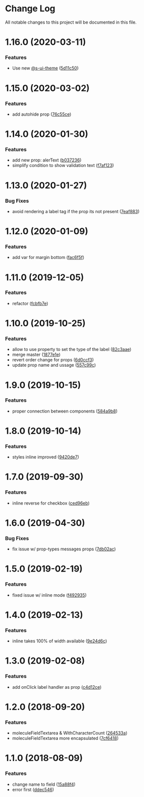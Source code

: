 # Change Log

All notable changes to this project will be documented in this file.

# 1.16.0 (2020-03-11)


### Features

* Use new [@s-ui-theme](https://github.com/s-ui-theme) ([5d11c50](https://github.com/SUI-Components/sui-components/commit/5d11c5009e0906a4760fede4dcb0a7da399cfbbd))



# 1.15.0 (2020-03-02)


### Features

* add autohide prop ([76c55ce](https://github.com/SUI-Components/sui-components/commit/76c55ce739fca7f46287f9368281d90a3cbd70a6))



# 1.14.0 (2020-01-30)


### Features

* add new prop: alerText ([b037236](https://github.com/SUI-Components/sui-components/commit/b037236a2f0c8362270d8d85562d797b88cfc7eb))
* simplify condition to show validation text ([f7af123](https://github.com/SUI-Components/sui-components/commit/f7af123be00a83a460eee621dd0c80749a54d861))



# 1.13.0 (2020-01-27)


### Bug Fixes

* avoid rendering a label tag if the prop its not present ([7eaf883](https://github.com/SUI-Components/sui-components/commit/7eaf8838ed7c2d82a8287f6d688650336ff2af49))



# 1.12.0 (2020-01-09)


### Features

* add var for margin bottom ([fac6f5f](https://github.com/SUI-Components/sui-components/commit/fac6f5f78f8c5901067139a40ed8066067ae594c))



# 1.11.0 (2019-12-05)


### Features

* refactor ([fcbfb7e](https://github.com/SUI-Components/sui-components/commit/fcbfb7ec4f409aebb653863a81d28af91c461b63))



# 1.10.0 (2019-10-25)


### Features

* allow to use property to set the type of the label ([82c3aae](https://github.com/SUI-Components/sui-components/commit/82c3aaef504014a0be0a8b12c1ea899d32685ab7))
* merge master ([1877e1e](https://github.com/SUI-Components/sui-components/commit/1877e1ece55b4443a98c7d64e4e1588e8f0dc011))
* revert order change for props ([6d0ccf3](https://github.com/SUI-Components/sui-components/commit/6d0ccf350de097e55ccc2f80a7441dc7c635fcdd))
* update prop name and ussage ([557c99c](https://github.com/SUI-Components/sui-components/commit/557c99cbb2a09a7ae06ba6e538c0db64457be7f8))



# 1.9.0 (2019-10-15)


### Features

* proper connection between components ([584a9b8](https://github.com/SUI-Components/sui-components/commit/584a9b8a223134213b20f7f869727acdca8dd2e8))



# 1.8.0 (2019-10-14)


### Features

* styles inline improved ([9420de7](https://github.com/SUI-Components/sui-components/commit/9420de7631170147d82e6f41507a54d013e7be5d))



# 1.7.0 (2019-09-30)


### Features

* inline reverse for checkbox ([ced96eb](https://github.com/SUI-Components/sui-components/commit/ced96ebbdbe62f738d78d44b77bd5d0f6efb4e59))



# 1.6.0 (2019-04-30)


### Bug Fixes

* fix issue w/ prop-types messages props ([7db02ac](https://github.com/SUI-Components/sui-components/commit/7db02acd726f616b75606e4440ba95db8479e185))



# 1.5.0 (2019-02-19)


### Features

* fixed issue w/ inline mode ([f492935](https://github.com/SUI-Components/sui-components/commit/f492935f46fe622552f9f0d006d61724255d7384))



# 1.4.0 (2019-02-13)


### Features

* inline takes 100% of width available ([9e24d6c](https://github.com/SUI-Components/sui-components/commit/9e24d6c9f3e111b71e5336a142f288482b2521dc))



# 1.3.0 (2019-02-08)


### Features

* add onClick label handler as prop ([c4d12ce](https://github.com/SUI-Components/sui-components/commit/c4d12ce480ad8d92ecc765f3a97f37a917b8f1b2))



# 1.2.0 (2018-09-20)


### Features

* moleculeFieldTextarea & WithCharacterCount ([264533a](https://github.com/SUI-Components/sui-components/commit/264533a3cd90358e9d63a21caab1e148a3b8d3cd))
* moleculeFieldTextarea more encapsulated ([7cf6418](https://github.com/SUI-Components/sui-components/commit/7cf6418f9fd0f9544d06c79ebe7b093e6b9958c5))



# 1.1.0 (2018-08-09)


### Features

* change name to field ([15a88f4](https://github.com/SUI-Components/sui-components/commit/15a88f431677f5e77397b971dc25d221669ee685))
* error first ([ddec546](https://github.com/SUI-Components/sui-components/commit/ddec546e4483fc73bafb0ce987862152de26a157))



